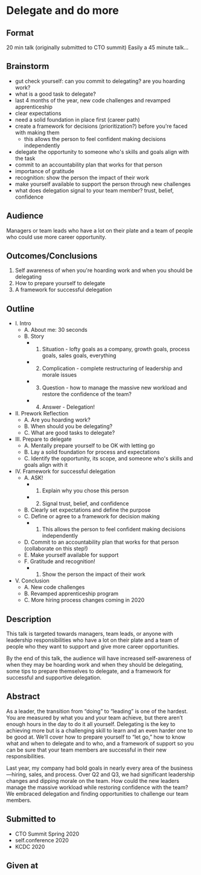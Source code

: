 # Delegate and do more

## Format
20 min talk (originally submitted to CTO summit)
Easily a 45 minute talk...

## Brainstorm
- gut check yourself: can you commit to delegating? are you hoarding work?
- what is a good task to delegate?
- last 4 months of the year, new code challenges and revamped apprenticeship
- clear expectations
- need a solid foundation in place first (career path)
- create a framework for decisions (prioritization?) before you're faced with making them
  - this allows the person to feel confident making decisions independently
- delegate the opportunity to someone who's skills and goals align with the task
- commit to an accountability plan that works for that person
- importance of gratitude
- recognition: show the person the impact of their work
- make yourself available to support the person through new challenges
- what does delegation signal to your team member? trust, belief, confidence

## Audience
Managers or team leads who have a lot on their plate and a team of people who could use more career opportunity.

## Outcomes/Conclusions
1. Self awareness of when you're hoarding work and when you should be delegating
2. How to prepare yourself to delegate
3. A framework for successful delegation

## Outline
- I. Intro
    - A. About me: 30 seconds
    - B. Story
        - 1. Situation - lofty goals as a company, growth goals, process goals, sales goals, everything
        - 2. Complication - complete restructuring of leadership and morale issues
        - 3. Question - how to manage the massive new workload and restore the confidence of the team?
        - 4. Answer - Delegation!
- II. Prework Reflection
    - A. Are you hoarding work?
    - B. When should you be delegating? 
    - C. What are good tasks to delegate?
- III. Prepare to delegate
    - A. Mentally prepare yourself to be OK with letting go
    - B. Lay a solid foundation for process and expectations
    - C. Identify the opportunity, its scope, and someone who's skills and goals align with it
- IV. Framework for successful delegation
    - A. ASK!
        - 1. Explain why you chose this person
        - 2. Signal trust, belief, and confidence
    - B. Clearly set expectations and define the purpose
    - C. Define or agree to a framework for decision making
        - 1. This allows the person to feel confident making decisions independently
    - D. Commit to an accountability plan that works for that person (collaborate on this step!)
    - E. Make yourself available for support
    - F. Gratitude and recognition!
        - 1. Show the person the impact of their work
- V. Conclusion
    - A. New code challenges
    - B. Revamped apprenticeship program
    - C. More hiring process changes coming in 2020

## Description
This talk is targeted towards managers, team leads, or anyone with leadership responsibilities who have a lot on their plate and a team of people who they want to support and give more career opportunities.

By the end of this talk, the audience will have increased self-awareness of when they may be hoarding work and when they should be delegating, some tips to prepare themselves to delegate, and a framework for successful and supportive delegation.

## Abstract
As a leader, the transition from “doing” to “leading” is one of the hardest. You are measured by what you and your team achieve, but there aren’t enough hours in the day to do it all yourself. Delegating is the key to achieving more but is a challenging skill to learn and an even harder one to be good at. We’ll cover how to prepare yourself to “let go,” how to know what and when to delegate and to who, and a framework of support so you can be sure that your team members are successful in their new responsibilities. 

Last year, my company had bold goals in nearly every area of the business—hiring, sales, and process. Over Q2 and Q3, we had significant leadership changes and dipping morale on the team. How could the new leaders manage the massive workload while restoring confidence with the team? We embraced delegation and finding opportunities to challenge our team members. 

## Submitted to
- CTO Summit Spring 2020
- self.conference 2020
- KCDC 2020

## Given at
